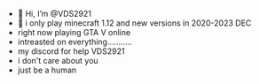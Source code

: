 - 👋 Hi, I’m @VDS2921
- 👀 i only play minecraft 1.12 and new versions in 2020-2023 DEC
- right now playing GTA V online
- intreasted on everything...........
- my discord for help VDS2921
- i don't care about you 
- just be a human 


